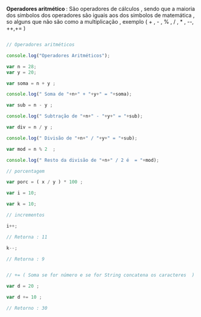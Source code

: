 <p> <strong> Operadores aritmético </strong> : São operadores de cálculos , sendo que a maioria dos simbolos dos operadores são iguais aos dos simbolos de matemática , so alguns que não são como a multiplicação , exemplo ( + , - , % , / , * , --, ++,+= ) </p>


```javascript

// Operadores aritméticos 

console.log("Operadores Aritméticos");

var n = 28;
var y = 20;

var soma = n + y ;

console.log(" Soma de "+n+" + "+y+" = "+soma);

var sub = n - y ;

console.log(" Subtração de "+n+" - "+y+" = "+sub);

var div = n / y ;

console.log(" Divisão de "+n+" / "+y+" = "+sub);

var mod = n % 2  ;

console.log(" Resto da divisão de "+n+" / 2 é  = "+mod);

// porcentagem 

var porc = ( x / y ) * 100 ; 

var i = 10;

var k = 10;

// incrementos 

i++;

// Retorna : 11

k--;

// Retorna : 9


// += ( Soma se for número e se for String concatena os caracteres  ) 

var d = 20 ;

var d += 10 ;

// Retorno : 30 

```
